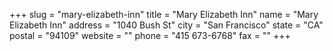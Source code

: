 +++
slug = "mary-elizabeth-inn"
title = "Mary Elizabeth Inn"
name = "Mary Elizabeth Inn"
address = "1040 Bush St"
city = "San Francisco"
state = "CA"
postal = "94109"
website = ""
phone = "415 673-6768"
fax = ""
+++
